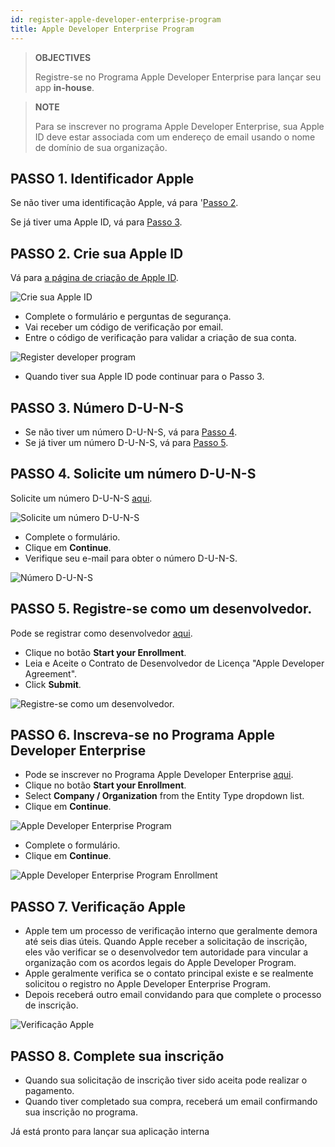 ```yaml
---
id: register-apple-developer-enterprise-program
title: Apple Developer Enterprise Program
---
```


> **OBJECTIVES**
> 
> Registre-se no Programa Apple Developer Enterprise para lançar seu app <b>in-house</b>.

> **NOTE**
> 
> Para se inscrever no programa Apple Developer Enterprise, sua Apple ID deve estar associada com um endereço de email usando o nome de domínio de sua organização.


## PASSO 1. Identificador Apple

Se não tiver uma identificação Apple, vá para '[Passo 2](#step-2-create-your-apple-id).

Se já tiver uma Apple ID, vá para [Passo 3](#step-3-d-u-n-s-number).

## PASSO 2. Crie sua Apple ID

Vá para  [a página de criação de Apple ID](https://appleid.apple.com/).

![Crie sua Apple ID](img/Apple-ID-Creation-Page-4D-for-iOS.png)

* Complete o formulário e perguntas de segurança.
* Vai receber um código de verificação por email.
* Entre o código de verificação para validar a criação de sua conta.

![Register developer program](img/Register-developer-program-4D-for-iOS.png)

* Quando tiver sua Apple ID pode continuar para o Passo 3.

## PASSO 3. Número D-U-N-S

* Se não tiver um número D-U-N-S, vá para  [Passo 4](#step-4-request-a-d-u-n-s-number).
* Se já tiver um número D-U-N-S, vá para  [Passo 5](#step-5-register-as-a-developer).

## PASSO 4. Solicite um número D-U-N-S

Solicite um número D-U-N-S [aqui](https://developer.apple.com/enroll/duns-lookup/#/search).

![Solicite um número D-U-N-S](img/DUNS-Number-Organization-4D-for-iOS.png)

* Complete o formulário.
* Clique em **Continue**.
* Verifique seu e-mail para obter o número D-U-N-S.

![Número D-U-N-S](img/DUNS-Number-Apple-Mail_4D-for-iOS.png)

## PASSO 5. Registre-se como um desenvolvedor.

Pode se registrar como desenvolvedor [aqui](https://developer.apple.com/programs/enterprise/enroll/).

* Clique no botão **Start your Enrollment**.
* Leia e Aceite o Contrato de Desenvolvedor de Licença "Apple Developer Agreement".
* Click **Submit**.

![Registre-se como um desenvolvedor.](img/Register-developer-4D-for-iOS.png)

## PASSO 6. Inscreva-se no Programa Apple Developer Enterprise

* Pode se inscrever no Programa Apple Developer Enterprise [aqui](https://developer.apple.com/enroll/enterprise/).
* Clique no botão **Start your Enrollment**.
* Select **Company / Organization** from the Entity Type dropdown list.
* Clique em **Continue**.

![Apple Developer Enterprise Program](img/Apple-Developer-Enterprise-Program-4D-for-iOS.png)

* Complete o formulário.
* Clique em **Continue**.

![Apple Developer Enterprise Program Enrollment](img/Apple-Developer-Enterprise-Program-Enrollment-4D-for-iOS.png)

## PASSO 7. Verificação Apple

* Apple tem um processo de verificação interno que geralmente demora até seis dias úteis. Quando Apple receber a solicitação de inscrição, eles vão verificar se o desenvolvedor tem autoridade para vincular a organização com os acordos legais do Apple Developer Program.
* Apple geralmente verifica se o contato principal existe e se realmente solicitou o registro no Apple Developer Enterprise Program.
* Depois receberá outro email convidando para que complete o processo de inscrição.

![Verificação Apple](img/Confirmation-email-Organisations-4D-for-iOS.png)

## PASSO 8. Complete sua inscrição

* Quando sua solicitação de inscrição tiver sido aceita pode realizar o pagamento.
* Quando tiver completado sua compra, receberá um email confirmando sua inscrição no programa.

Já está pronto para lançar sua aplicação interna
